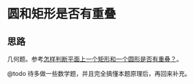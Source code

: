 # 圆和矩形是否有重叠

## 思路

几何题。参考[怎样判断平面上一个矩形和一个圆形是否有重叠？](https://www.zhihu.com/question/24251545)。

@todo 待多做一些数学题，并且完全搞懂本题原理后，再回来补充。
